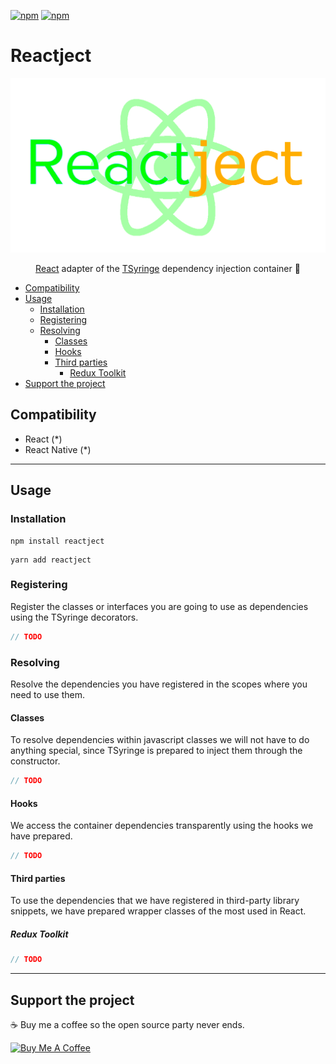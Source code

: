[![npm](https://img.shields.io/npm/v/reactject.svg)](https://www.npmjs.com/package/reactject)
[![npm](https://img.shields.io/npm/dt/reactject.svg)](https://www.npmjs.com/package/reactject)

# Reactject

<img src="./assets/images/logo.png?raw=true" style="max-width: 100%" />
<p align="center"><a href="https://es.reactjs.org">React</a> adapter of the <a href="https://github.com/microsoft/tsyringe">TSyringe</a> dependency injection container 💉</p>

- [Compatibility](#compatibility)
- [Usage](#usage)
  - [Installation](#installation)
  - [Registering](#registering)
  - [Resolving](#resolving)
    - [Classes](#classes)
    - [Hooks](#hooks)
    - [Third parties](#third-parties)
      - [Redux Toolkit](#redux-toolkit)
- [Support the project](#support-the-project)

## Compatibility

- React (\*)
- React Native (\*)

<hr>

## Usage

### Installation

```
npm install reactject
```

```
yarn add reactject
```

### Registering

Register the classes or interfaces you are going to use as dependencies using the TSyringe decorators.

```typescript
// TODO
```

### Resolving

Resolve the dependencies you have registered in the scopes where you need to use them.

#### Classes

To resolve dependencies within javascript classes we will not have to do anything special, since TSyringe is prepared to inject them through the constructor.

```typescript
// TODO
```

#### Hooks

We access the container dependencies transparently using the hooks we have prepared.

```typescript
// TODO
```

#### Third parties

To use the dependencies that we have registered in third-party library snippets, we have prepared wrapper classes of the most used in React.

##### Redux Toolkit

```typescript
// TODO
```

<hr>

## Support the project

☕️ Buy me a coffee so the open source party never ends.

<a href="https://www.buymeacoffee.com/carlossala95" target="_blank"><img src="https://cdn.buymeacoffee.com/buttons/default-orange.png" alt="Buy Me A Coffee" height="41" width="174"></a>

